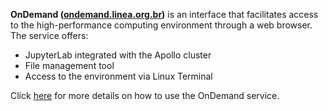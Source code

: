 **OnDemand ([ondemand.linea.org.br](https://ondemand.linea.org.br/))** is an interface that facilitates access to the high-performance computing environment through a web browser. The service offers:
* JupyterLab integrated with the Apollo cluster
* File management tool
* Access to the environment via Linux Terminal

Click [here](processamento/apollo/uso/openondemand.md) for more details on how to use the OnDemand service.
